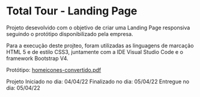 # Total Tour - Landing Page

Projeto desevolvido com o objetivo de criar uma Landing Page responsiva seguindo o protótipo disponibilizado pela empresa.

Para a execução deste projteo, foram utilizadas as linguagens de marcação HTML 5 e de estilo CSS3, juntamente com a IDE Visual Studio Code e o framework Bootstrap V4.

Protótipo: [homeicones-convertido.pdf](https://github.com/ThyagoOliveira1/Beep-Digital/files/8414225/homeicones-convertido.pdf)

Projeto Iniciado no dia: 04/04/22
Finalizado no dia: 05/04/22
Entregue no dia: 05/04/22
